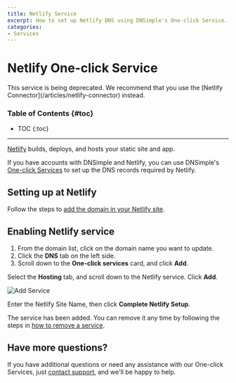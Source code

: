 ```yaml
---
title: Netlify Service
excerpt: How to set up Netlify DNS using DNSimple's One-click Service.
categories:
- Services
---
```


# Netlify One-click Service

<note>
This service is being deprecated. We recommend that you use the [Netlify Connector](/articles/netlify-connector) instead.
</note>

### Table of Contents {#toc}

* TOC
{:toc}

---

[Netlify](https://www.netlify.com/) builds, deploys, and hosts your static site and app. 

If you have accounts with DNSimple and Netlify, you can use DNSimple's [One-click Services](/categories/services/) to set up the DNS records required by Netlify.

## Setting up at Netlify

Follow the steps to [add the domain in your Netlify site](https://docs.netlify.com/domains-https/custom-domains/).

## Enabling Netlify service

1. From the domain list, click on the domain name you want to update.
2. Click the **DNS** tab on the left side.
3. Scroll down to the **One-click services** card, and click **Add**.

<!--- needs screenshot -->

Select the **Hosting** tab, and scroll down to the Netlify service. Click **Add**.

![Add Service](/files/services-netlify.png)

Enter the Netlify Site Name, then click **Complete Netlify Setup**.

The service has been added. You can remove it any time by following the steps in [how to remove a service](/articles/services/#removing-services).

## Have more questions? 

If you have additional questions or need any assistance with our One-click Services, just [contact support](https://dnsimple.com/feedback), and we'll be happy to help. 
